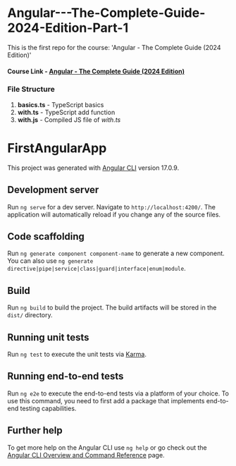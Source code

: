 # Angular---The-Complete-Guide-2024-Edition-Part-1
This is the first repo for the course: 'Angular - The Complete Guide (2024 Edition)'

#### Course Link - [Angular - The Complete Guide (2024 Edition)](https://www.udemy.com/course/the-complete-guide-to-angular-2/)

### File Structure
1. **basics.ts** - TypeScript basics
2. **with.ts** - TypeScript add function
3. **with.js** - Compiled JS file of _with.ts_

# FirstAngularApp

This project was generated with [Angular CLI](https://github.com/angular/angular-cli) version 17.0.9.

## Development server

Run `ng serve` for a dev server. Navigate to `http://localhost:4200/`. The application will automatically reload if you change any of the source files.

## Code scaffolding

Run `ng generate component component-name` to generate a new component. You can also use `ng generate directive|pipe|service|class|guard|interface|enum|module`.

## Build

Run `ng build` to build the project. The build artifacts will be stored in the `dist/` directory.

## Running unit tests

Run `ng test` to execute the unit tests via [Karma](https://karma-runner.github.io).

## Running end-to-end tests

Run `ng e2e` to execute the end-to-end tests via a platform of your choice. To use this command, you need to first add a package that implements end-to-end testing capabilities.

## Further help

To get more help on the Angular CLI use `ng help` or go check out the [Angular CLI Overview and Command Reference](https://angular.io/cli) page.
